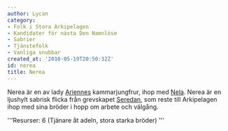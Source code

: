 ```yaml
---
author: Lycan
category:
- Folk i Stora Arkipelagen
- Kandidater för nästa Den Namnlöse
- Sabrier
- Tjänstefolk
- Vanliga snubbar
created_at: '2010-05-19T20:50:32Z'
id: nerea
title: Nerea
---
```

Nerea är en av lady [Ariennes] kammarjungfrur, ihop med [Nela]. Nerea är en ljushylt sabrisk flicka från grevskapet [Seredan], som reste till Arkipelagen ihop med sina bröder i hopp om arbete och välgång.

'''Resurser: 6 (Tjänare åt adeln, stora starka bröder) '''

  [Ariennes]: Arienne_Senlis_Devin_de_Ryon
  [Nela]: Nela
  [Seredan]: Seredan